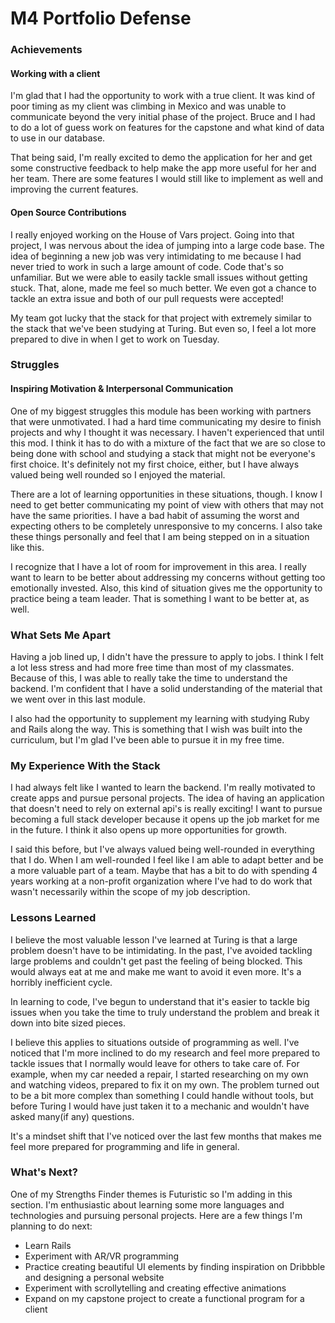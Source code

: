 # M4 Portfolio Defense

### Achievements
#### Working with a client

  I'm glad that I had the opportunity to work with a true client. It was kind of poor timing as my client was climbing in Mexico and was unable to communicate beyond the very initial phase of the project. Bruce and I had to do a lot of guess work on features for the capstone and what kind of data to use in our database. 
  
  That being said, I'm really excited to demo the application for her and get some constructive feedback to help make the app more useful for her and her team. There are some features I would still like to implement as well and improving the current features.
  
#### Open Source Contributions

  I really enjoyed working on the House of Vars project. Going into that project, I was nervous about the idea of jumping into a large code base. The idea of beginning a new job was very intimidating to me because I had never tried to work in such a large amount of code. Code that's so unfamiliar. But we were able to easily tackle small issues without getting stuck. That,  alone, made me feel so much better. We even got a chance to tackle an extra issue and both of our pull requests were accepted!
  
  My team got lucky that the stack for that project with extremely similar to the stack that we've been studying at Turing. But even so, I feel a lot more prepared to dive in when I get to work on Tuesday. 

### Struggles
#### Inspiring Motivation & Interpersonal Communication

  One of my biggest struggles this module has been working with partners that were unmotivated. I had a hard time communicating my desire to finish projects and why I thought it was necessary. I haven't experienced that until this mod. I think it has to do with a mixture of the fact that we are so close to being done with school and studying a stack that might not be everyone's first choice. It's definitely not my first choice, either, but I have always valued being well rounded so I enjoyed the material. 
  
  There are a lot of learning opportunities in these situations, though. I know I need to get better communicating my point of view with others that may not have the same priorities. I have a bad habit of assuming the worst and expecting others to be completely unresponsive to my concerns. I also take these things personally and feel that I am being stepped on in a situation like this. 
  
  I recognize that I have a lot of room for improvement in this area. I really want to learn to be better about addressing my concerns without getting too emotionally invested. Also, this kind of situation gives me the opportunity to practice being a team leader. That is something I want to be better at, as well. 

### What Sets Me Apart

  Having a job lined up, I didn't have the pressure to apply to jobs. I think I felt a lot less stress and had more free time than most of my classmates. Because of this, I was able to really take the time to understand the backend. I'm confident that I have a solid understanding of the material that we went over in this last module. 
  
  I also had the opportunity to supplement my learning with studying Ruby and Rails along the way. This is something that I wish was built into the curriculum, but I'm glad I've been able to pursue it in my free time.
  
### My Experience With the Stack

  I had always felt like I wanted to learn the backend. I'm really motivated to create apps and pursue personal projects. The idea of having an application that doesn't need to rely on external api's is really exciting! I want to pursue becoming a full stack developer because it opens up the job market for me in the future. I think it also opens up more opportunities for growth. 

  I said this before, but I've always valued being well-rounded in everything that I do. When I am well-rounded I feel like I am able to adapt better and be a more valuable part of a team. Maybe that has a bit to do with spending 4 years working at a non-profit organization where I've had to do work that wasn't necessarily within the scope of my job description.
  
### Lessons Learned

  I believe the most valuable lesson I've learned at Turing is that a large problem doesn't have to be intimidating. In the past, I've avoided tackling large problems and couldn't get past the feeling of being blocked. This would always eat at me and make me want to avoid it even more. It's a horribly inefficient cycle.  
  
  In learning to code, I've begun to understand that it's easier to tackle big issues when you take the time to truly understand the problem and break it down into bite sized pieces.
  
  I believe this applies to situations outside of programming as well. I've noticed that I'm more inclined to do my research and feel more prepared to tackle issues that I normally would leave for others to take care of. For example, when my car needed a repair, I started researching on my own and watching videos, prepared to fix it on my own. The problem turned out to be a bit more complex than something I could handle without tools, but before Turing I would have just taken it to a mechanic and wouldn't have asked many(if any) questions. 
  
  It's a mindset shift that I've noticed over the last few months that makes me feel more prepared for programming and life in general.
  
### What's Next?
  One of my Strengths Finder themes is Futuristic so I'm adding in this section. I'm enthusiastic about learning some more languages and technologies and pursuing personal projects. Here are a few things I'm planning to do next:
  
  * Learn Rails
  * Experiment with AR/VR programming
  * Practice creating beautiful UI elements by finding inspiration on Dribbble and designing a personal website
  * Experiment with scrollytelling and creating effective animations
  * Expand on my capstone project to create a functional program for a client
